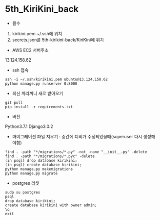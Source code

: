 # 5th_KiriKini_back

- 필수

1. kirikini.pem ~/.ssh에 위치
2. secrets.json를 5th-kirikini-back/KiriKini에 위치

- AWS EC2 서버주소

13.124.158.62

- ssh 접속

```
ssh -i ~/.ssh/kirikini.pem ubuntu@13.124.158.62
python manage.py runserver 0:8000
```

- 최신 끼리끼니 새로 받아오기

```
git pull
pip install -r requirements.txt
```

- 버전

Python3.7.1
Django3.0.2

- 마이그레이션 파일 지우기 : 중간에 디비가 수정되었을때(superuser 다시 생성해야함)

```
find . -path "*/migrations/*.py" -not -name "__init__.py" -delete
find . -path "*/migrations/*.pyc" -delete
(in psql) drop database kirikini;
(in psql) create database kirikini;
python manage.py makemigrations
python manage.py migrate
```

- postgres 리셋

```
sudo su postgres
psql
drop database kirikini;
create database kirikini with owner admin;
\q
exit
```
